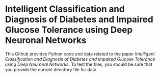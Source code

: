 # Intelligent Classification and Diagnosis of Diabetes and Impaired Glucose Tolerance using Deep Neuronal Networks
This Github provides Python code and data related to the paper *Intelligent Classification and Diagnosis of Diabetes and Impaired Glucose Tolerance using Deep Neuronal Networks*. <break>
To test the files, you should be sure that you provide the current directory file for data.
